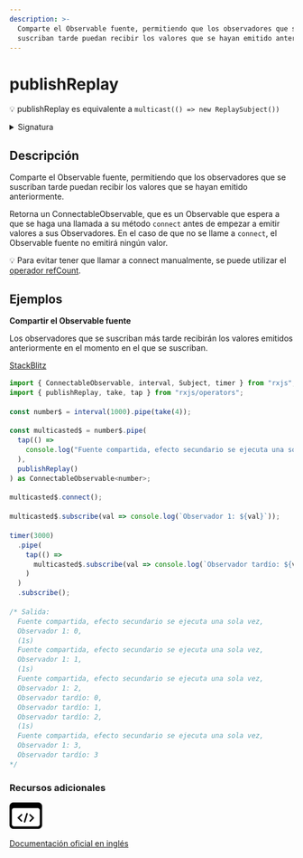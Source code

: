 ```yaml
---
description: >-
  Comparte el Observable fuente, permitiendo que los observadores que se
  suscriban tarde puedan recibir los valores que se hayan emitido anteriormente
---
```


# publishReplay

💡 publishReplay es equivalente a `multicast(() => new ReplaySubject())`

<details>

<summary>Signatura</summary>

#### Firma

`publishReplay<T, R>(bufferSize?: number, windowTime?: number, selectorOrScheduler?: SchedulerLike | OperatorFunction<T, R>, scheduler?: SchedulerLike): UnaryFunction<Observable<T>, ConnectableObservable<R>>`

#### Parámetros

#### Retorna

`UnaryFunction<Observable<T>, ConnectableObservable<R>>`

</details>

## Descripción

Comparte el Observable fuente, permitiendo que los observadores que se suscriban tarde puedan recibir los valores que se hayan emitido anteriormente.

Retorna un ConnectableObservable, que es un Observable que espera a que se haga una llamada a su método `connect` antes de empezar a emitir valores a sus Observadores. En el caso de que no se llame a `connect`, el Observable fuente no emitirá ningún valor.

💡 Para evitar tener que llamar a connect manualmente, se puede utilizar el [operador refCount](../../../operators/multicasting/refCount/).

## Ejemplos

**Compartir el Observable fuente**

Los observadores que se suscriban más tarde recibirán los valores emitidos anteriormente en el momento en el que se suscriban.

[StackBlitz](https://stackblitz.com/edit/docu-rxjs-publishreplay?file=index.ts)

```javascript
import { ConnectableObservable, interval, Subject, timer } from "rxjs";
import { publishReplay, take, tap } from "rxjs/operators";

const number$ = interval(1000).pipe(take(4));

const multicasted$ = number$.pipe(
  tap(() =>
    console.log("Fuente compartida, efecto secundario se ejecuta una sola vez")
  ),
  publishReplay()
) as ConnectableObservable<number>;

multicasted$.connect();

multicasted$.subscribe(val => console.log(`Observador 1: ${val}`));

timer(3000)
  .pipe(
    tap(() =>
      multicasted$.subscribe(val => console.log(`Observador tardío: ${val}`))
    )
  )
  .subscribe();

/* Salida:
  Fuente compartida, efecto secundario se ejecuta una sola vez,
  Observador 1: 0,
  (1s)
  Fuente compartida, efecto secundario se ejecuta una sola vez,
  Observador 1: 1,
  (1s)
  Fuente compartida, efecto secundario se ejecuta una sola vez,
  Observador 1: 2,
  Observador tardío: 0,
  Observador tardío: 1,
  Observador tardío: 2,
  (1s)
  Fuente compartida, efecto secundario se ejecuta una sola vez,
  Observador 1: 3,
  Observador tardío: 3
*/
```

### Recursos adicionales

[![Source code](assets/icons/source-code.png)](https://github.com/ReactiveX/rxjs/blob/master/src/internal/operators/publishReplay.ts)

[Documentación oficial en inglés](https://rxjs.dev/api/operators/publishReplay)
